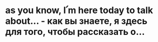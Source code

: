 # as you know, I՛m here today to talk about... - как вы знаете, я здесь для того, чтобы рассказать о…
